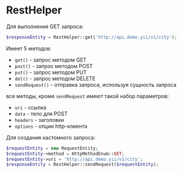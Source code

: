 RestHelper
===

Для выполнения GET запроса:

```php
$responseEntity = RestHelper::get('http://api.demo.yii/v1/city');
```

Имеет 5 методов:

* `get()` - запрос методом GET
* `post()` - запрос методом POST
* `put()` - запрос методом PUT
* `del()` - запрос методом DELETE
* `sendRequest()` - отправка запроса, используя сущность запроса

все методы, кроме `sendRequest` имеют такой набор параметров:

* `uri` - ссылка
* `data` - тело для POST
* `headers` - заголовки
* `options` - опции http-клиента

Для создания кастомного запроса:

```php
$requestEntity = new RequestEntity;
$requestEntity->method = HttpMethodEnum::GET;
$requestEntity->uri = 'http://api.demo.yii/v1/city';
$responseEntity = RestHelper::sendRequest($requestEntity);
```

